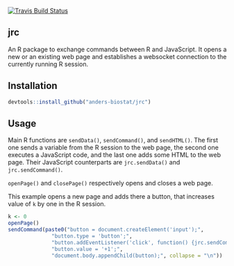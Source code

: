 [![Travis Build Status](https://travis-ci.org/anders-biostat/jrc.svg?branch=master)](https://travis-ci.org/anders-biostat/jrc)

## jrc

An R package to exchange commands between R and JavaScript. It opens a new or an existing web page and establishes a websocket connection
to the currently running R session. 

## Installation

``` r
devtools::install_github("anders-biostat/jrc")
``` 

## Usage

Main R functions are `sendData()`, `sendCommand()`, and `sendHTML()`. The first one sends a variable
from the R session to the web page, the second one executes a JavaScript code, and the last one 
adds some HTML to the web page.
Their JavaScript counterparts are `jrc.sendData()` and `jrc.sendCommand()`.

`openPage()` and `closePage()` respectively opens and closes a web page.

This example opens a new page and adds there a button, that increases value of `k` by one in the
R session.

``` r
k <- 0
openPage()
sendCommand(paste0("button = document.createElement('input');",
              "button.type = 'button';",
              "button.addEventListener('click', function() {jrc.sendCommand('k <<- k + 1')});", 
              "button.value = '+1';",
              "document.body.appendChild(button);", collapse = "\n"))
```



